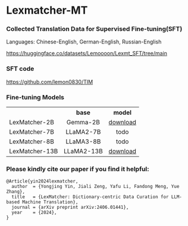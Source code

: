 # Lexmatcher-MT

### Collected Translation Data for Supervised Fine-tuning(SFT)

Languages: Chinese-English, German-English, Russian-English

https://huggingface.co/datasets/Lemoooon/Lexmt_SFT/tree/main


### SFT code

https://github.com/lemon0830/TIM


### Fine-tuning Models

<table><tbody>
<!-- START TABLE -->
<!-- TABLE HEADER -->
<th valign="bottom"></th>
<th valign="bottom">base</th>
<th valign="bottom">model</th>
<!-- TABLE BODY -->
<tr><td align="left">LexMatcher-2B</a></td>
<td align="center">Gemma-2B</td>
<td align="center"><a href="https://huggingface.co/Lemoooon/LexMatcher_2B">download</a></td>
<tr><td align="left">LexMatcher-7B</a></td>
<td align="center">LLaMA2-7B</td>
<td align="center">todo</td>
<tr><td align="left">LexMatcher-8B</a></td>
<td align="center">LLaMA3-8B</td>
<td align="center">todo</td>
<tr><td align="left">LexMatcher-13B</a></td>
<td align="center">LLaMA2-13B</td>
<td align="center"><a href="https://huggingface.co/Lemoooon/LexMatcher_13B">download</a></td>
</tbody></table>


### Please kindly cite our paper if you find it helpful:
```
@Article{yin2024lexmatcher,
  author  = {Yongjing Yin, Jiali Zeng, Yafu Li, Fandong Meng, Yue Zhang},
  title   = {LexMatcher: Dictionary-centric Data Curation for LLM-based Machine Translation},
  journal = {arXiv preprint arXiv:2406.01441},
  year    = {2024},
}
```

